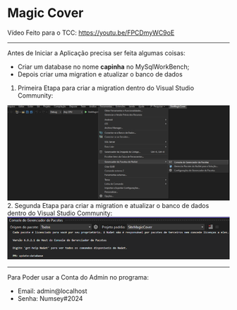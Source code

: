 # Magic Cover

Vídeo Feito para o TCC: https://youtu.be/FPCDmyWC9oE

---
Antes de Iniciar a Aplicação precisa ser feita algumas coisas: 
  - Criar um database no nome **capinha** no MySqlWorkBench;
  - Depois criar uma migration e atualizar o banco de dados
1. Primeira Etapa para criar a migration dentro do Visual Studio Community: 
<img src="https://github.com/VictorHMSforne/TccCapinha-Senai/blob/master/Documentacao/1.png">
2. Segunda Etapa para criar a migration e atualizar o banco de dados dentro do Visual Studio Community:
<img src="https://github.com/VictorHMSforne/TccCapinha-Senai/blob/master/Documentacao/2.png">

---
Para Poder usar a Conta do Admin no programa:
  -  Email: admin@localhost
  -  Senha: Numsey#2024
